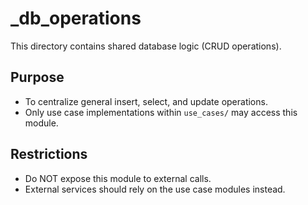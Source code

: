 # _db_operations  
This directory contains shared database logic (CRUD operations).  

## Purpose  
- To centralize general insert, select, and update operations.  
- Only use case implementations within `use_cases/` may access this module.  

## Restrictions  
- Do NOT expose this module to external calls.  
- External services should rely on the use case modules instead.  
